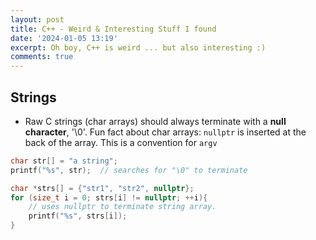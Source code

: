 ```yaml
---
layout: post
title: C++ - Weird & Interesting Stuff I found
date: '2024-01-05 13:19'
excerpt: Oh boy, C++ is weird ... but also interesting :)
comments: true
---
```


## Strings

- Raw C strings (char arrays) should always terminate with a **null character**, '\0'. Fun fact about char arrays: `nullptr` is inserted at the back of the array. This is a convention for `argv`

```cpp
char str[] = "a string";
printf("%s", str);  // searches for "\0" to terminate

char *strs[] = {"str1", "str2", nullptr};
for (size_t i = 0; strs[i] != nullptr; ++i){
    // uses nullptr to terminate string array.  
    printf("%s", strs[i]);
}
```
